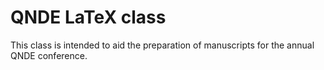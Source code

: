 # QNDE LaTeX class

This class is intended to aid the preparation of manuscripts for the annual
QNDE conference.
